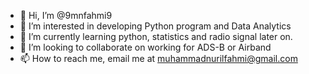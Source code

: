 - 👋 Hi, I’m @9mnfahmi9
- 👀 I’m interested in developing Python program and Data Analytics
- 🌱 I’m currently learning python, statistics and radio signal later on.
- 💞️ I’m looking to collaborate on working for ADS-B or Airband
- 📫 How to reach me, email me at muhammadnurilfahmi@gmail.com

<!---
9mnfahmi9/9mnfahmi9 is a ✨ special ✨ repository because its `README.md` (this file) appears on your GitHub profile.
You can click the Preview link to take a look at your changes.
--->
